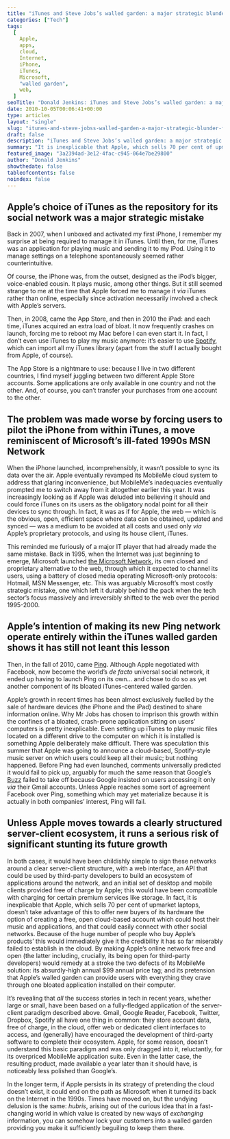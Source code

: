 ```yaml
---
title: "iTunes and Steve Jobs’s walled garden: a major strategic blunder for Apple"
categories: ["Tech"]
tags:
  [
    Apple,
    apps,
    cloud,
    Internet,
    iPhone,
    iTunes,
    Microsoft,
    "walled garden",
    web,
  ]
seoTitle: "Donald Jenkins: iTunes and Steve Jobs’s walled garden: a major strategic blunder for Apple"
date: 2010-10-05T00:06:41+00:00
type: articles
layout: "single"
slug: "itunes-and-steve-jobss-walled-garden-a-major-strategic-blunder-for-apple"
draft: false
description: "iTunes and Steve Jobs’s walled garden: a major strategic blunder for Apple: If Apple persists in its strategy of pretending the cloud doesn’t exist, it could end on the path as Microsoft when it turned its back on the Internet in the 1990s"
summary: "It is inexplicable that Apple, which sells 70 per cent of upmarket laptops, doesn’t take advantage of this to offer new buyers of its hardware the option of creating a free, open cloud-based account which could host their music and applications, and that could easily connect with other social networks. If Apple persists in its strategy of pretending the cloud doesn’t exist, it could end on the path as Microsoft when it turned its back on the Internet in the 1990s."
featured_image: "3a2394ad-3e12-4fac-c945-064e7be29800"
author: "Donald Jenkins"
showthedate: false
tableofcontents: false
noindex: false
---
```


## Apple’s choice of iTunes as the repository for its social network was a major strategic mistake

Back in 2007, when I unboxed and activated my first iPhone, I remember my surprise at being required to manage it in iTunes. Until then, for me, iTunes was an application for playing music and sending it to my iPod. Using it to manage settings on a telephone spontaneously seemed rather counterintuitive.

Of course, the iPhone was, from the outset, designed as the iPod’s bigger, voice-enabled cousin. It plays music, among other things. But it still seemed strange to me at the time that Apple forced me to manage it _via_ iTunes rather than online, especially since activation necessarily involved a check with Apple’s servers.

Then, in 2008, came the App Store, and then in 2010 the iPad: and each time, iTunes acquired an extra load of bloat. It now frequently crashes on launch, forcing me to reboot my Mac before I can even start it. In fact, I don’t even use iTunes to play my music anymore: it’s easier to use [Spotify](https://www.spotify.com/), which can import all my iTunes library (apart from the stuff I actually bought from Apple, of course).

The App Store is a nightmare to use: because I live in two different countries, I find myself juggling between two different Apple Store accounts. Some applications are only available in one country and not the other. And, of course, you can’t transfer your purchases from one account to the other.

## The problem was made worse by forcing users to pilot the iPhone from within iTunes, a move reminiscent of Microsoft’s ill-fated 1990s MSN Network

When the iPhone launched, incomprehensibly, it wasn’t possible to sync its data over the air. Apple eventually revamped its MobileMe cloud system to address that glaring inconvenience, but MobileMe’s inadequacies eventually prompted me to switch away from it altogether earlier this year. It was increasingly looking as if Apple was deluded into believing it should and could force iTunes on its users as the obligatory nodal point for all their devices to sync through. In fact, it was as if for Apple, the web — which is the obvious, open, efficient space where data can be obtained, updated and synced — was a medium to be avoided at all costs and used only _via_ Apple’s proprietary protocols, and using its house client, iTunes.

This reminded me furiously of a major IT player that had already made the same mistake. Back in 1995, when the Internet was just beginning to emerge, Microsoft launched [the Microsoft Network](https://en.wikipedia.org/wiki/MSN), its own closed and proprietary alternative to the web, through which it expected to channel its users, using a battery of closed media operating Microsoft-only protocols: Hotmail, MSN Messenger, etc. This was arguably Microsoft’s most costly strategic mistake, one which left it durably behind the pack when the tech sector’s focus massively and irreversibly shifted to the web over the period 1995-2000.

## Apple’s intention of making its new Ping network operate entirely within the iTunes walled garden shows it has still not leant this lesson

Then, in the fall of 2010, came [Ping](https://www.apple.com/itunes/ping/). Although Apple negotiated with Facebook, now become the world’s _de facto_ universal social network, it ended up having to launch Ping on its own… and chose to do so as yet another component of its bloated iTunes-centered walled garden.

Apple’s growth in recent times has been almost exclusively fuelled by the sale of hardware devices (the iPhone and the iPad) destined to share information online. Why Mr Jobs has chosen to imprison this growth within the confines of a bloated, crash-prone application sitting on users’ computers is pretty inexplicable. Even setting up iTunes to play music files located on a different drive to the computer on which it is installed is something Apple deliberately make difficult. There was speculation this summer that Apple was going to announce a cloud-based, Spotify-style music server on which users could keep all their music; but nothing happened. Before Ping had even launched, comments universally predicted it would fail to pick up, arguably for much the same reason that Google’s [Buzz](https://en.wikipedia.org/wiki/Google_Buzz) failed to take off because Google insisted on users accessing it only _via_ their Gmail accounts. Unless Apple reaches some sort of agreement Facebook over Ping, something which may yet materialize because it is actually in both companies’ interest, Ping will fail.

## Unless Apple moves towards a clearly structured server-client ecosystem, it runs a serious risk of significant stunting its future growth

In both cases, it would have been childishly simple to sign these networks around a clear server-client structure, with a web interface, an API that could be used by third-party developers to build an ecosystem of applications around the network, and an initial set of desktop and mobile clients provided free of charge by Apple; this would have been compatible with charging for certain premium services like storage. In fact, it is inexplicable that Apple, which sells 70 per cent of upmarket laptops, doesn’t take advantage of this to offer new buyers of its hardware the option of creating a free, open cloud-based account which could host their music and applications, and that could easily connect with other social networks. Because of the huge number of people who buy Apple’s products’ this would immediately give it the credibility it has so far miserably failed to establish in the cloud. By making Apple’s online network free and open (the latter including, crucially, its being open for third-party developers) would remedy at a stroke the two defects of its MobileMe solution: its absurdly-high annual $99 annual price tag; and its pretension that Apple’s walled garden can provide users with everything they crave through one bloated application installed on their computer.

It’s revealing that _all_ the success stories in tech in recent years, whether large or small, have been based on a fully-fledged application of the server-client paradigm described above. Gmail, Google Reader, Facebook, Twitter, Dropbox, Spotify all have one thing in common: they store account data, free of charge, in the cloud, offer web or dedicated client interfaces to access, and (generally) have encouraged the development of third-party software to complete their ecosystem. Apple, for some reason, doesn’t understand this basic paradigm and was only dragged into it, reluctantly, for its overpriced MobileMe application suite. Even in the latter case, the resulting product, made available a year later than it should have, is noticeably less polished than Google’s.

In the longer term, if Apple persists in its strategy of pretending the cloud doesn’t exist, it could end on the path as Microsoft when it turned its back on the Internet in the 1990s. Times have moved on, but the undying delusion is the same: _hubris_, arising out of the curious idea that in a fast-changing world in which value is created by new ways of _exchanging_ information, you can somehow lock your customers into a walled garden providing you make it sufficiently beguiling to keep them there.
